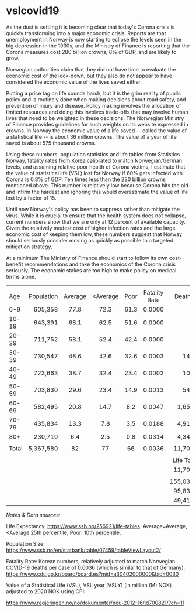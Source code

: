 # vslcovid19

As the dust is settling it is becoming clear that today's Corona crisis is quickly transforming into a major economic crisis. Reports are that unemployment in Norway is now starting to eclipse the levels seen in the big depression in the 1930s, and the Ministry of Finance is reporting that the Corona measures cost 280 billion crowns, 8% of GDP, and are likely to grow.

Norwegian authorities claim that they did not have time to evaluate the economic cost of the lock-down, but they also do not appear to have considered the economic value of the lives saved either.

Putting a price tag on life sounds harsh, but it is the grim reality of public policy and is routinely done when making decisions about road safety, and prevention of injury and disease. Policy making involves the allocation of limited resources and doing this involves trade-offs that may involve human lives that need to be weighted in these decisions. The Norwegian Ministry of Finance provides guidelines for such weights on its website expressed in crowns. In Norway the economic value of a life saved -- called the value of a statistical life -- is about 36 million crowns. The value of a year of life saved is about 575 thousand crowns.

Using these numbers, population statistics and life tables from Statistics Norway, fatality rates from Korea calibrated to match Norwegian/German levels, and assuming relative poor health of Corona victims, I estimate that the value of statistical life (VSL) lost for Norway if 60% gets infected with Corona is 0.8% of GDP. Ten times less than the 280 billion crowns mentioned above. This number is relatively low because Corona hits the old and infirm the hardest and ignoring this would overestimate the value of life lost by a factor of 15.

Until now Norway's policy has been to suppress rather than mitigate the virus. While it is crucial to ensure that the health system does not collapse, current numbers show that we are only at 12 percent of available capacity. Given the relatively modest cost of higher infection rates and the large economic cost of keeping them low, these numbers suggest that Norway should seriously consider moving as quickly as possible to a targeted mitigation strategy.

At a minimum The Ministry of Finance should start to follow its own cost-benefit recommendations and take the economics of the Corona crisis seriously. The economic stakes are too high to make policy on medical terms alone.

|       |            |         |           |      |               |           |         |           |        |
| :---- | ---------: | :-----: | :-------: | :--: | :-----------: | --------: | ------: | --------: | -----: |
|       |            |         |           |      |               |           |         |           |        |
| Age   | Population | Average | \<Average | Poor | Fatality Rate |    Deaths | Average | \<Average |   Poor |
| 0-9   |    605,358 |  77.8   |   72.3    | 61.3 |    0.0000     |         0 |       0 |         0 |      0 |
| 10-19 |    643,391 |  68.1   |   62.5    | 51.6 |    0.0000     |         0 |       0 |         0 |      0 |
| 20-29 |    711,752 |  58.1   |   52.4    | 42.4 |    0.0000     |         0 |       0 |         0 |      0 |
| 30-39 |    730,547 |  48.6   |   42.6    | 32.6 |    0.0003     |       147 |   7,140 |     6,260 |  4,790 |
| 40-49 |    723,663 |  38.7   |   32.4    | 23.4 |    0.0002     |       106 |   4,100 |     3,431 |  2,478 |
| 50-59 |    703,830 |  29.6   |   23.4    | 14.9 |    0.0013     |       541 |  16,019 |    12,635 |  8,083 |
| 60-69 |    582,495 |  20.8   |   14.7    | 8.2  |    0.0047     |     1,652 |  34,428 |    24,343 | 13,538 |
| 70-79 |    435,834 |  13.3   |    7.8    | 3.5  |    0.0188     |     4,912 |  65,407 |    38,128 | 17,261 |
| 80+   |    230,710 |   6.4   |    2.5    | 0.8  |    0.0314     |     4,348 |  27,944 |    11,040 |  3,264 |
|       |            |         |           |      |               |           |         |           |        |
| Total |  5,367,580 |   82    |    77     |  66  |    0.0036     |    11,705 | 155,037 |    95,837 | 49,414 |
|       |            |         |           |      |               |           |         |           |        |
|       |            |         |           |      |               | Life Toll |  VSL(Y) |       NOK |   %GDP |
|       |            |         |           |      |               |    11,705 |     36M |  421,380M |   11.9 |
|       |            |         |           |      |               |           |         |           |        |
|       |            |         |           |      |               |   155,037 |  0.575M |   89,146M |    2.5 |
|       |            |         |           |      |               |    95,837 |  0.575M |   55,106M |    1.6 |
|       |            |         |           |      |               |    49,414 |  0.575M |   28,413M |    0.8 |

*Notes & Data sources:*

Life Expectancy: https://www.ssb.no/256921/life-tables. Average=Average, \<Average 25th percentile, Poor: 10th percentile.

Population Size: https://www.ssb.no/en/statbank/table/07459/tableViewLayout2/

Fatality Rate: Korean numbers, relatively adjusted to match Norwegian COVID-19 deaths per case of 0.0036 (which is similar to that of Germany). https://www.cdc.go.kr/board/board.es?mid=a30402000000&bid=0030

Value of a Statistical Life (VSL), VSL year (VSLY) (in million (M) NOK) adjusted to 2020 NOK using CPI:

https://www.regjeringen.no/no/dokumenter/nou-2012-16/id700821/?ch=11
 
